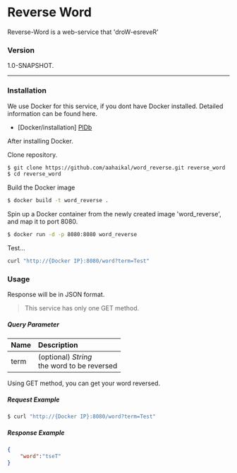 # Reverse Word

Reverse-Word is a web-service that 'droW-esreveR'
### Version
1.0-SNAPSHOT.

---
### Installation

We use Docker for this service, if you dont have Docker installed. Detailed information can be found here.
* [Docker/installation] [PlDb]

After installing Docker.

Clone repository. 
```sh
$ git clone https://github.com/aahaikal/word_reverse.git reverse_word
$ cd reverse_word
```
Build the Docker image

```sh
$ docker build -t word_reverse . 
```
Spin up a Docker container from the newly created image 'word_reverse',
and map it to port 8080.
```sh
$ docker run -d -p 8080:8080 word_reverse
```
Test...
```sh
curl "http://{Docker IP}:8080/word?term=Test"
```


### Usage

Response will be in JSON format.

>This service has only one GET method.

##### Query Parameter
|Name|Description|
|:---|:---|
|term|(optional) _*String*_ <br> the word to be reversed|

Using GET method, you can get your word reversed.

##### Request Example
```sh
$ curl "http://{Docker IP}:8080/word?term=Test"
```
##### Response Example
```json
{
    "word":"tseT"
}
```

   [PlDb]: <https://docs.docker.com/installation/>